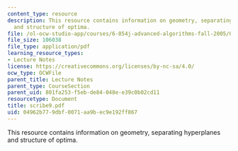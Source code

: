 ```yaml
---
content_type: resource
description: This resource contains information on geometry, separating hyperplanes
  and structure of optima.
file: /ol-ocw-studio-app/courses/6-854j-advanced-algorithms-fall-2005/04962b779dbf0071aa9bec9e192ff867_scribe9.pdf
file_size: 106038
file_type: application/pdf
learning_resource_types:
- Lecture Notes
license: https://creativecommons.org/licenses/by-nc-sa/4.0/
ocw_type: OCWFile
parent_title: Lecture Notes
parent_type: CourseSection
parent_uid: 801fa253-f5eb-de84-048e-e39c0b02cd11
resourcetype: Document
title: scribe9.pdf
uid: 04962b77-9dbf-0071-aa9b-ec9e192ff867
---
```

This resource contains information on geometry, separating hyperplanes and structure of optima.